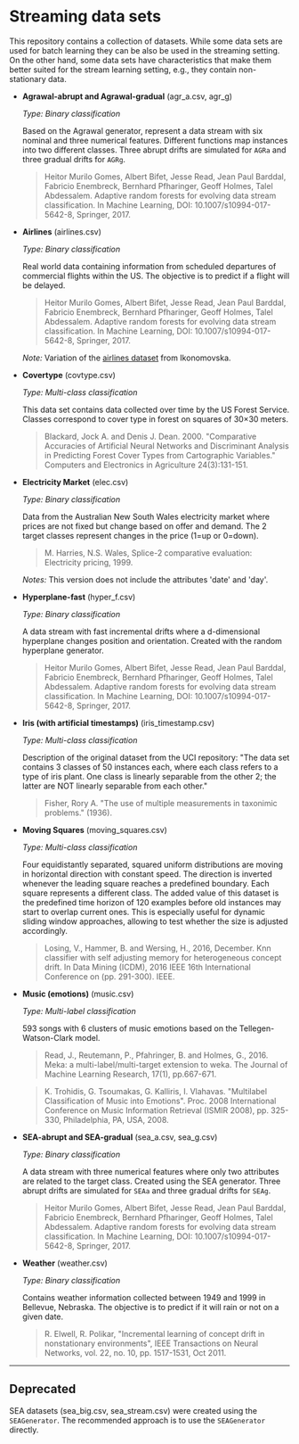 # Streaming data sets

This repository contains a collection of datasets. While some data sets are used for batch learning they can be also be used in the streaming setting. On the other hand, some data sets have characteristics that make them better suited for the stream learning setting, e.g., they contain non-stationary data.

* **Agrawal-abrupt and Agrawal-gradual** (agr_a.csv, agr_g)

  *Type: Binary classification*
  
  Based on the Agrawal generator, represent a data stream with six nominal and three numerical features. Different functions map instances into two different classes. Three abrupt drifts are simulated for `AGRa` and three gradual drifts for `AGRg`.
  > Heitor Murilo Gomes, Albert Bifet, Jesse Read, Jean Paul Barddal, Fabricio Enembreck, Bernhard Pfharinger, Geoff Holmes, Talel Abdessalem. Adaptive random forests for evolving data stream classification. In Machine Learning, DOI: 10.1007/s10994-017-5642-8, Springer, 2017.

* **Airlines** (airlines.csv)

  *Type: Binary classification*
  
  Real world data containing information from scheduled departures of commercial flights within the US. The objective is to predict if a flight will be delayed.
  > Heitor Murilo Gomes, Albert Bifet, Jesse Read, Jean Paul Barddal, Fabricio Enembreck, Bernhard Pfharinger, Geoff Holmes, Talel Abdessalem. Adaptive random forests for evolving data stream classification. In Machine Learning, DOI: 10.1007/s10994-017-5642-8, Springer, 2017.

  *Note:* Variation of the [airlines dataset](http://kt.ijs.si/elena_ikonomovska/data.html) from Ikonomovska.

* **Covertype** (covtype.csv)

  *Type: Multi-class classification*
  
  This data set contains data collected over time by the US Forest Service. Classes correspond to cover type in forest on squares of 30×30 meters.
  > Blackard, Jock A. and Denis J. Dean. 2000. "Comparative Accuracies of Artificial Neural Networks and Discriminant Analysis in Predicting Forest Cover Types from Cartographic Variables." Computers and Electronics in Agriculture 24(3):131-151.

* **Electricity Market** (elec.csv)

  *Type: Binary classification*
  
  Data from the Australian New South Wales electricity market where prices are not fixed but change based on offer and demand. The 2 target classes represent changes in the price (1=up or 0=down).
  > M. Harries, N.S. Wales, Splice-2 comparative evaluation: Electricity pricing, 1999.

  *Notes:* This version does not include the attributes 'date' and 'day'.

* **Hyperplane-fast** (hyper_f.csv)

  *Type: Binary classification*

  A data stream with fast incremental drifts where a d-dimensional hyperplane changes position and orientation. Created with the random hyperplane generator.
  > Heitor Murilo Gomes, Albert Bifet, Jesse Read, Jean Paul Barddal, Fabricio Enembreck, Bernhard Pfharinger, Geoff Holmes, Talel Abdessalem. Adaptive random forests for evolving data stream classification. In Machine Learning, DOI: 10.1007/s10994-017-5642-8, Springer, 2017.

* **Iris (with artificial timestamps)** (iris_timestamp.csv)

  *Type: Multi-class classification*
  
  Description of the original dataset from the UCI repository: "The data set contains 3 classes of 50 instances each, where each class refers to a type of iris plant. One class is linearly separable from the other 2; the latter are NOT linearly separable from each other."

  > Fisher, Rory A. "The use of multiple measurements in taxonimic problems." (1936).

* **Moving Squares** (moving_squares.csv)

  *Type: Multi-class classification*
  
  Four equidistantly separated, squared uniform distributions are moving in horizontal direction with constant speed. The direction is inverted whenever the leading square reaches a predefined boundary. Each square represents a different class. The added value of this dataset is the predefined time horizon of 120 examples before old instances may start to overlap current ones. This is especially useful for dynamic sliding window approaches, allowing to test whether the size is adjusted accordingly.
  > Losing, V., Hammer, B. and Wersing, H., 2016, December. Knn classifier with self adjusting memory for heterogeneous concept drift. In Data Mining (ICDM), 2016 IEEE 16th International Conference on (pp. 291-300). IEEE.

* **Music (emotions)** (music.csv)

  *Type: Multi-label classification*
  
  593 songs with 6 clusters of music emotions based on the Tellegen-Watson-Clark model.
  > Read, J., Reutemann, P., Pfahringer, B. and Holmes, G., 2016. Meka: a multi-label/multi-target extension to weka. The Journal of Machine Learning Research, 17(1), pp.667-671.
  
  > K. Trohidis, G. Tsoumakas, G. Kalliris, I. Vlahavas. "Multilabel Classification of Music into Emotions". Proc. 2008 International Conference on Music Information Retrieval (ISMIR 2008), pp. 325-330, Philadelphia, PA, USA, 2008.

* **SEA-abrupt and SEA-gradual** (sea_a.csv, sea_g.csv)
  
  *Type: Binary classification*

  A data stream with three numerical features where only two attributes are related to the target class. Created using the SEA generator. Three abrupt drifts are simulated for `SEAa` and three gradual drifts for `SEAg`.
  > Heitor Murilo Gomes, Albert Bifet, Jesse Read, Jean Paul Barddal, Fabricio Enembreck, Bernhard Pfharinger, Geoff Holmes, Talel Abdessalem. Adaptive random forests for evolving data stream classification. In Machine Learning, DOI: 10.1007/s10994-017-5642-8, Springer, 2017.


* **Weather** (weather.csv)

  *Type: Binary classification*
  
  Contains weather information collected between 1949 and 1999 in Bellevue, Nebraska. The objective is to predict if it will rain or not on a given date.
  > R. Elwell, R. Polikar, "Incremental learning of concept drift in nonstationary environments", IEEE Transactions on Neural Networks, vol. 22, no. 10, pp. 1517-1531, Oct 2011.
  
---

## Deprecated

SEA datasets (sea_big.csv, sea_stream.csv) were created using the `SEAGenerator`. The recommended approach is to use the `SEAGenerator` directly.
